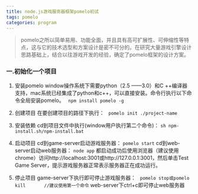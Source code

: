 ```yaml
---
title: node.js游戏服务器框架pomelo初试
tags: pomelo
categories: program
---
```


> pomelo之所以简单易用、功能全面，并且具有高可扩展性、可伸缩性等特点，这与它的技术选型和方案设计是密不可分的。在研究大量游戏引擎设计思路基础上，结合以往游戏开发的经验，确定了pomelo框架的设计方案。

<!--more-->

### 一.初始化一个项目
1. 安装pomelo
   window操作系统下需要python（2.5 ——3.0）和C ++编译器支持，mac系统已经集成了python和c++，可以直接安装。命令行执行以下命令全局安装pomelo。
   ` npm install pomelo -g`

2. 创建项目
   在要创建项目的路径下执行：
   ` pomelo init ./project-name`

3. 安装依赖
   cd到项目文件中执行(window用户执行第二个命令)：
  `sh npm-install.sh/npm-install.bat`

4. 启动项目
  cd到game-server启动游戏服务器：
  `pomelo start`
  cd到web-server启动web服务器：
  `node app`
  都启动成功后使用浏览器（建议使用chrome）访问http://localhost:3001或http://127.0.0.1:3001，然后单击Test Game Server，提示游戏服务器正常表示服务器正在成功运行。

5. 停止项目
  game-server下执行即可停止游戏服务器：
  ` pomelo stop或pomelo kill       //建议使用第一个命令`
  web-server下ctrl+c即可停止web服务器







